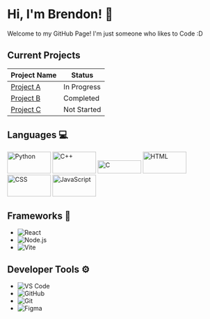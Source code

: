# Hi, I'm Brendon! 👋

Welcome to my GitHub Page! I'm just someone who likes to Code :D

## Current Projects

| Project Name        | Status       |
|---------------------|--------------|
| [Project A](https://github.com/username/project-a) | In Progress  |
| [Project B](https://github.com/username/project-b) | Completed    |
| [Project C](https://github.com/username/project-c) | Not Started  |

## Languages 💻
<div>
  <img src="https://img.shields.io/badge/-Python-3776AB?logo=python&logoColor=white" alt="Python" width="100" height="50" />
  <img src="https://img.shields.io/badge/-C++-00599C?logo=cplusplus&logoColor=white" alt="C++" width="100" height="50" />
  <img src="https://img.shields.io/badge/-C-A8B9CC?logo=c&logoColor=black" alt="C" width="100" height="30" />
  <img src="https://img.shields.io/badge/-HTML-E34F26?logo=html5&logoColor=white" alt="HTML" width="100" height="50" />
  <img src="https://img.shields.io/badge/-CSS-1572B6?logo=css3&logoColor=white" alt="CSS" width="100" height="50" />
  <img src="https://img.shields.io/badge/-JavaScript-F7DF1E?logo=javascript&logoColor=black" alt="JavaScript" width="100" height="50" />
</div>

## Frameworks 🧠
- ![React](https://img.shields.io/badge/-React-61DAFB?logo=react&logoColor=black)
- ![Node.js](https://img.shields.io/badge/-Node.js-339933?logo=node.js&logoColor=white)
- ![Vite](https://img.shields.io/badge/-Vite-646CFF?logo=vite&logoColor=white)

## Developer Tools ⚙️
- ![VS Code](https://img.shields.io/badge/-VS%20Code-007ACC?logo=visual-studio-code&logoColor=white)
- ![GitHub](https://img.shields.io/badge/-GitHub-181717?logo=github&logoColor=white)
- ![Git](https://img.shields.io/badge/-Git-F05032?logo=git&logoColor=white)
- ![Figma](https://img.shields.io/badge/-Figma-F24E1E?logo=figma&logoColor=white)

